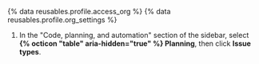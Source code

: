 {% data reusables.profile.access_org %}
{% data reusables.profile.org_settings %}
1. In the "Code, planning, and automation" section of the sidebar, select **{% octicon "table" aria-hidden="true" %} Planning**, then click **Issue types**.
